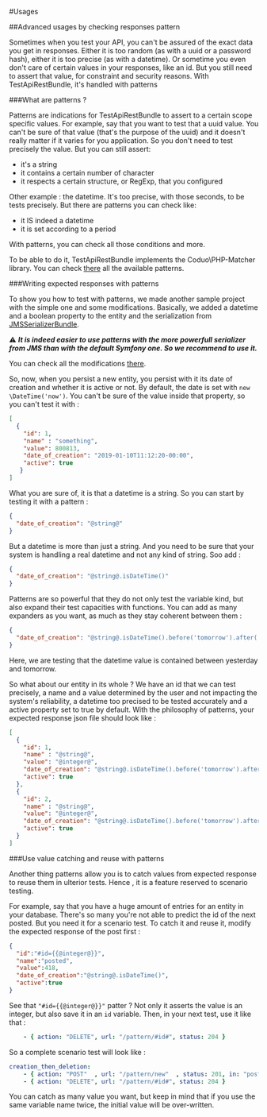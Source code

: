 #Usages

##Advanced usages by checking responses pattern

Sometimes when you test your API, you can't be assured of the exact data you get in responses. Either it is too random (as with a uuid or a password hash), either it is too precise (as with a datetime). Or sometime you even don't care of certain values in your responses, like an id. But you still need to assert that value, for constraint and security reasons. With TestApiRestBundle, it's handled with patterns

###What are patterns ?

Patterns are indications for TestApiRestBundle to assert to a certain scope specific values. For example, say that you want to test that a uuid value. You can't be sure of that value (that's the purpose of the uuid) and it doesn't really matter if it varies for you application. So you don't need to test precisely the value. But you can still assert:
* it's a string
* it contains a certain number of character
* it respects a certain structure, or RegExp, that you configured

Other example : the datetime. It's too precise, with those seconds, to be tests precisely. But there are patterns you can check like:
* it IS indeed a datetime
* it is set according to a period

With patterns, you can check all those conditions and more.

To be able to do it, TestApiRestBundle implements the Coduo\PHP-Matcher library. You can check [there](https://github.com/coduo/php-matcher) all the available patterns.

###Writing expected responses with patterns

To show you how to test with patterns, we made another sample project with the simple one and some modifications. Basically, we added a datetime and a boolean property to the entity and the serialization from [JMSSerializerBundle](https://jmsyst.com/bundles/JMSSerializerBundle). 

&#9888;	___It is indeed easier to use patterns with the more powerfull serializer from JMS than with the default Symfony one. So we recommend to use it.___


You can check all the modifications [there](../Tests/sampleProject/src/PatternBundle/).

So, now, when you persist a new entity, you persist with it its date of creation and whether it is active or not. By default, the date is set with ```new \DateTime('now')```. You can't be sure of the value inside that property, so you can't test it with :

```json
[
  {
    "id": 1,
    "name" : "something",
    "value": 800813,
    "date_of_creation": "2019-01-10T11:12:20-00:00",
    "active": true
   }
]
```

What you are sure of, it is that a datetime is a string. So you can start by testing it with a pattern :

```json
{
  "date_of_creation": "@string@"
}
```

 But a datetime is more than just a string. And you need to be sure that your system is handling a real datetime and not any kind of string. Soo add :

```json
{
  "date_of_creation": "@string@.isDateTime()"
}
``` 

Patterns are so powerful that they do not only test the variable kind, but also expand their test capacities with functions. You can add as many expanders as you want, as much as they stay coherent between them :

```json
{
  "date_of_creation": "@string@.isDateTime().before('tomorrow').after('yesterday)"
}
``` 

Here, we are testing that the datetime value is contained between yesterday and tomorrow.

So what about our entity in its whole ? We have an id that we can test precisely, a name and a value determined by the user and not impacting the system's reliability, a datetime too precised to be tested accurately and a active property set to true by default. With the philosophy of patterns, your expected response json file should look like :

```json
[
  {
    "id": 1,
    "name" : "@string@",
    "value": "@integer@",
    "date_of_creation": "@string@.isDateTime().before('tomorrow').after('- 100day')",
    "active": true
  },
  {
    "id": 2,
    "name" : "@string@",
    "value": "@integer@",
    "date_of_creation": "@string@.isDateTime().before('tomorrow').after('- 100day')",
    "active": true
  }
]
```

###Use value catching and reuse with patterns

Another thing patterns allow you is to catch values from expected response to reuse them in ulterior tests. Hence , it is a feature reserved to scenario testing. 

For example, say that you have a huge amount of entries for an entity in your database. There's so many you're not able to predict the id of the next posted. But you need it for a scenario test. To catch it and reuse it, modify the expected response of the post first :

```json
{
  "id":"#id={{@integer@}}",
  "name":"posted",
  "value":418,
  "date_of_creation":"@string@.isDateTime()",
  "active":true
}
```

See that ```"#id={{@integer@}}"``` patter ? Not only it asserts the value is an integer, but also save it in an ```id``` variable. Then, in your next test, use it like that :

```yaml
    - { action: "DELETE", url: "/pattern/#id#", status: 204 }
```

So a complete scenario test will look like :

```yaml
creation_then_deletion:
    - { action: "POST"  , url: "/pattern/new"  , status: 201, in: "postValidPattern" , out: "postedPattern"}
    - { action: "DELETE", url: "/pattern/#id#", status: 204 }
```

You can catch as many value you want, but keep in mind that if you use the same variable name twice, the initial value will be over-written.